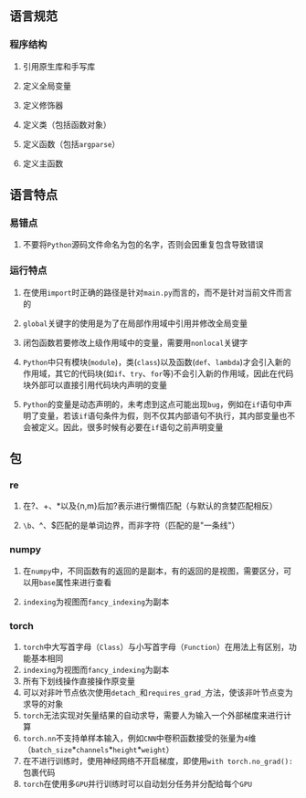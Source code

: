 语言规范
--------

### 程序结构

1.  引用原生库和手写库

2.  定义全局变量

3.  定义修饰器

4.  定义类（包括函数对象）

5.  定义函数（包括`argparse`）

6.  定义主函数

语言特点
--------

### 易错点

1.  不要将`Python`源码文件命名为包的名字，否则会因重复包含导致错误

### 运行特点

1.  在使用`import`时正确的路径是针对`main.py`而言的，而不是针对当前文件而言的

2.  `global`关键字的使用是为了在局部作用域中引用并修改全局变量

3.  闭包函数若要修改上级作用域中的变量，需要用`nonlocal`关键字

4.  `Python`中只有模块(`module`)，类(`class`)以及函数(`def`、`lambda`)才会引入新的作用域，其它的代码块(如`if`、`try`、`for`等)不会引入新的作用域，因此在代码块外部可以直接引用代码块内声明的变量

5.  `Python`的变量是动态声明的，未考虑到这点可能出现`bug`，例如在`if`语句中声明了变量，若该`if`语句条件为假，则不仅其内部语句不执行，其内部变量也不会被定义。因此，很多时候有必要在`if`语句之前声明变量

包
--

### re

1.  在?、+、\*以及{n,m}后加?表示进行懒惰匹配（与默认的贪婪匹配相反）

2.  `\b`、^、$匹配的是单词边界，而非字符（匹配的是"一条线"）

### numpy

1.  在`numpy`中，不同函数有的返回的是副本，有的返回的是视图，需要区分，可以用`base`属性来进行查看

2.  `indexing`为视图而`fancy_indexing`为副本

### torch

1.  `torch`中大写首字母（`Class`）与小写首字母（`Function`）在用法上有区别，功能基本相同
2.  `indexing`为视图而`fancy_indexing`为副本
3.  所有下划线操作直接操作原变量
4.  可以对非叶节点依次使用`detach_`和`requires_grad_`方法，使该非叶节点变为求导的对象
5.  `torch`无法实现对矢量结果的自动求导，需要人为输入一个外部梯度来进行计算
6.  `torch.nn`不支持单样本输入，例如`CNN`中卷积函数接受的张量为`4`维（`batch_size`\*`channels`\*`height`\*`weight`）
7.  在不进行训练时，使用神经网络不开启梯度，即使用`with torch.no_grad():`包裹代码
8.  `torch`在使用多`GPU`并行训练时可以自动划分任务并分配给每个`GPU`
